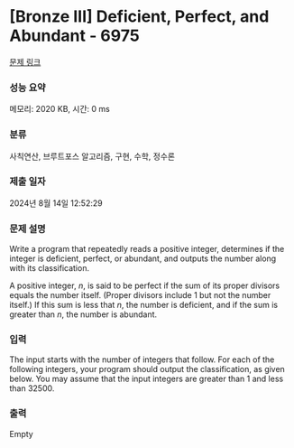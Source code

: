# [Bronze III] Deficient, Perfect, and Abundant - 6975 

[문제 링크](https://www.acmicpc.net/problem/6975) 

### 성능 요약

메모리: 2020 KB, 시간: 0 ms

### 분류

사칙연산, 브루트포스 알고리즘, 구현, 수학, 정수론

### 제출 일자

2024년 8월 14일 12:52:29

### 문제 설명

<p>Write a program that repeatedly reads a positive integer, determines if the integer is deficient, perfect, or abundant, and outputs the number along with its classification.</p>

<p>A positive integer, <var>n</var>, is said to be perfect if the sum of its proper divisors equals the number itself. (Proper divisors include 1 but not the number itself.) If this sum is less that <var>n</var>, the number is deficient, and if the sum is greater than <var>n</var>, the number is abundant.</p>

### 입력 

 <p>The input starts with the number of integers that follow. For each of the following integers, your program should output the classification, as given below. You may assume that the input integers are greater than 1 and less than 32500.</p>

### 출력 

 Empty


